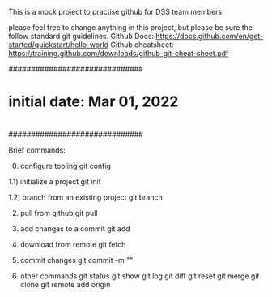 This is a mock project to practise github for DSS team members

please feel free to change anything in this project, but please be sure the follow standard git guidelines.
Github Docs: https://docs.github.com/en/get-started/quickstart/hello-world
Github cheatsheet: https://training.github.com/downloads/github-git-cheat-sheet.pdf

##############################
# initial date: Mar 01, 2022 #
#
#
##############################

Brief commands:

0) configure tooling
git config

1.1) initialize a project
git init <prj name>

1.2) branch from an existing project
git branch <prj>

2) pull from github
git pull

3) add changes to a commit
git add

4) download from remote
git fetch

5) commit changes
git commit -m "<comment>"

6) other commands
git status
git show
git log
git diff
git reset
git merge
git clone
git remote add origin <prj>
